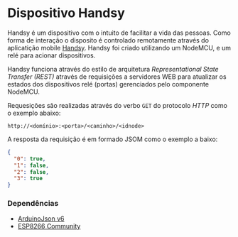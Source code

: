 # Dispositivo Handsy

Handsy é um dispositivo com o intuito de facilitar a vida das pessoas. Como forma de interação o disposito é controlado remotamente através do aplicatição mobile [Handsy](https://github.com/nitaicharan/APP-Handsy).
Handsy foi criado utilizando um NodeMCU, e um relé para acionar dispositivos.

Handsy funciona através do estilo de arquitetura *Representational State Transfer (REST)* através de requisições a servidores WEB para atualizar os estados dos dispositivos relé (portas) gerenciados pelo componente NodeMCU.

Requesições são realizadas através do verbo `GET` do protocolo *HTTP* como o exemplo abaixo:
```
http://<domínio>:<porta>/<caminho>/<idnode>
```
A resposta da requisição é em formado JSOM como o exemplo a baixo:
```json
{
  "0": true,
  "1": false,
  "2": false,
  "3": true
}
```
### Dependências
   - [ArduinoJson v6](https://arduinojson.org/v6/doc/installation/)
   - [ESP8266 Community](https://www.filipeflop.com/blog/programar-nodemcu-com-ide-arduino/)
